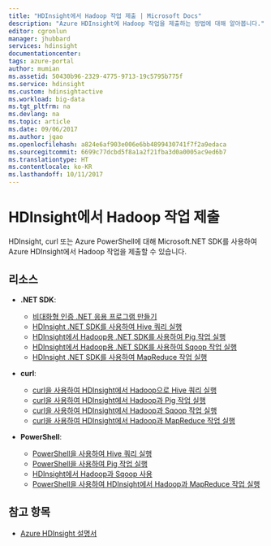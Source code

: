 ```yaml
---
title: "HDInsight에서 Hadoop 작업 제출 | Microsoft Docs"
description: "Azure HDInsight에 Hadoop 작업을 제출하는 방법에 대해 알아봅니다."
editor: cgronlun
manager: jhubbard
services: hdinsight
documentationcenter: 
tags: azure-portal
author: mumian
ms.assetid: 50430b96-2329-4775-9713-19c5795b775f
ms.service: hdinsight
ms.custom: hdinsightactive
ms.workload: big-data
ms.tgt_pltfrm: na
ms.devlang: na
ms.topic: article
ms.date: 09/06/2017
ms.author: jgao
ms.openlocfilehash: a824e6af903e006e6bb4899430741f7f2a9edaca
ms.sourcegitcommit: 6699c77dcbd5f8a1a2f21fba3d0a0005ac9ed6b7
ms.translationtype: HT
ms.contentlocale: ko-KR
ms.lasthandoff: 10/11/2017
---
```

# <a name="submit-hadoop-jobs-in-hdinsight"></a>HDInsight에서 Hadoop 작업 제출

HDInsight, curl 또는 Azure PowerShell에 대해 Microsoft.NET SDK를 사용하여 Azure HDInsight에서 Hadoop 작업을 제출할 수 있습니다.

## <a name="resources"></a>리소스

- **.NET SDK**:

  - [비대화형 인증 .NET 응용 프로그램 만들기](hdinsight-create-non-interactive-authentication-dotnet-applications.md)
  - [HDInsight .NET SDK를 사용하여 Hive 쿼리 실행](hdinsight-hadoop-use-hive-dotnet-sdk.md)
  - [HDInsight에서 Hadoop용 .NET SDK를 사용하여 Pig 작업 실행](hdinsight-hadoop-use-pig-dotnet-sdk.md)
  - [HDInsight에서 Hadoop용 .NET SDK를 사용하여 Sqoop 작업 실행](hdinsight-hadoop-use-sqoop-dotnet-sdk.md)
  - [HDInsight .NET SDK를 사용하여 MapReduce 작업 실행](hdinsight-hadoop-use-mapreduce-dotnet-sdk.md)

- **curl**:

  - [curl을 사용하여 HDInsight에서 Hadoop으로 Hive 쿼리 실행](hdinsight-hadoop-use-hive-curl.md)
  - [curl을 사용하여 HDInsight에서 Hadoop과 Pig 작업 실행](hdinsight-hadoop-use-pig-curl.md)
  - [curl을 사용하여 HDInsight에서 Hadoop과 Sqoop 작업 실행](hdinsight-hadoop-use-sqoop-curl.md)
  - [curl을 사용하여 HDInsight에서 Hadoop과 MapReduce 작업 실행](hdinsight-hadoop-use-mapreduce-curl.md)

- **PowerShell**:

  - [PowerShell을 사용하여 Hive 쿼리 실행](hdinsight-hadoop-use-hive-powershell.md)
  - [PowerShell을 사용하여 Pig 작업 실행](hdinsight-hadoop-use-pig-powershell.md)
  - [HDInsight에서 Hadoop과 Sqoop 사용](hdinsight-hadoop-use-sqoop-powershell.md)
  - [PowerShell을 사용하여 HDInsight에서 Hadoop과 MapReduce 작업 실행](hdinsight-hadoop-use-mapreduce-powershell.md)

## <a name="see-also"></a>참고 항목

- [Azure HDInsight 설명서](https://docs.microsoft.com/azure/hdinsight/)